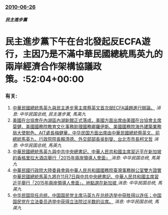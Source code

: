 ### [2010-06-26](/news/2010/06/26/index.md)

##### 民主進步黨
#  民主進步黨下午在台北發起反ECFA遊行，主因乃是不滿中華民國總統馬英九的兩岸經濟合作架構協議政策。:52:04+00:00




### 有关:

1. [ 中華民國總統馬英九與民主進步黨主席蔡英文首次就ECFA議題進行辯論。](/news/2010/04/25/中華民國總統馬英九與民主進步黨主席蔡英文首次就ECFA議題進行辯論.md) _消息: 中华民国总统, 民主進步黨, 馬英九_
2. [美國在台協會在內湖區內湖新館正式落成，美國方面出席由美國在台協會主席莫健、美國國務院教育文化事務助理國務卿羅伊斯、美國國務院海外建築業務局大使默色、AIT處長梅健華，中华民国方面出席由中華民國總統蔡英文、前總統馬英九、行政院院長賴清德、外交部部長吳釗燮、台北市市長柯文哲](/news/2018/06/12/美國在台協會在內湖區內湖新館正式落成-美國方面出席由美國在台協會主席莫健-美國國務院教育文化事務助理國務卿羅伊斯-美國國.md) _消息: 中华民国总统, 馬英九_
3. [中華民國總統馬英九與中共中央總書記、中華人民共和國主席習近平在新加坡的香格里拉大酒店舉行「2015年兩岸領導人會面」 ](/news/2015/11/7/中華民國總統馬英九與中共中央總書記-中華人民共和國主席習近平在新加坡的香格里拉大酒店舉行-2015年兩岸領導人會面.md) _消息: 中华民国总统, 馬英九_
4. [中華民國行政院大陸委員會與中華人民共和國國務院臺灣事務辦公室雙方證實中華民國總統馬英九將在11月7日與中共中央總書記、中華人民共和國主席習近平舉行「2015年兩岸領導人會面」，地點選在新加坡 ](/news/2015/11/1/中華民國行政院大陸委員會與中華人民共和國國務院臺灣事務辦公室雙方證實中華民國總統馬英九將在11月7日與中共中央總書記-中.md) _消息: 中华民国总统, 馬英九_
5. [中华民国现任总统、中国国民党主席马英九在总统选举中获胜得以连任；中国国民党在立法委员选举中获得立法院过半数的议席。](/news/2012/01/14/中华民国现任总统-中国国民党主席马英九在总统选举中获胜得以连任-中国国民党在立法委员选举中获得立法院过半数的议席.md) _消息: 中华民国总统, 馬英九_
